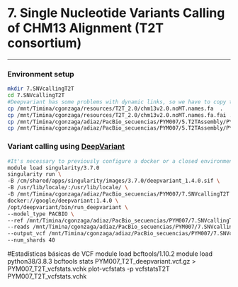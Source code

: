 # 7. Single Nucleotide Variants Calling of CHM13 Alignment (T2T consortium)
***

### Environment setup
```bash
mkdir 7.SNVcallingT2T
cd 7.SNVcallingT2T
#Deepvariant has some problems with dynamic links, so we have to copy the files directly to the folder 
cp /mnt/Timina/cgonzaga/resources/T2T_2.0/chm13v2.0.noMT.names.fa  . 
cp /mnt/Timina/cgonzaga/resources/T2T_2.0/chm13v2.0.noMT.names.fa.fai .
cp /mnt/Timina/cgonzaga/adiaz/PacBio_secuencias/PYM007/5.T2TAssembly/PYM007.T2T.pbmm2.bam .
cp /mnt/Timina/cgonzaga/adiaz/PacBio_secuencias/PYM007/5.T2TAssembly/PYM007.T2T.pbmm2.bam.bai . 
```
### Variant calling using [DeepVariant](https://github.com/google/deepvariant)
```bash
#It's necessary to previously configure a docker or a closed environment, for more information check out DeepVariant documentation 
module load singularity/3.7.0
singularity run \
-B /cm/shared/apps/singularity/images/3.7.0/deepvariant_1.4.0.sif \
-B /usr/lib/locale/:/usr/lib/locale/ \
-B /mnt/Timina/cgonzaga/adiaz/PacBio_secuencias/PYM007/7.SNVcallingT2T \
docker://google/deepvariant:1.4.0 \
/opt/deepvariant/bin/run_deepvariant \
--model_type PACBIO \
--ref /mnt/Timina/cgonzaga/adiaz/PacBio_secuencias/PYM007/7.SNVcallingT2T/chm13v2.0.noMT.names.fa \
--reads /mnt/Timina/cgonzaga/adiaz/PacBio_secuencias/PYM007/7.SNVcallingT2T/PYM007.T2T.pbmm2.bam \
--output_vcf /mnt/Timina/cgonzaga/adiaz/PacBio_secuencias/PYM007/7.SNVcallingT2T/PYM007_T2T_deepvariant.vcf \
--num_shards 40
```

#Estadísticas básicas de VCF 
module load bcftools/1.10.2
module load python38/3.8.3
bcftools stats PYM007_T2T_deepvariant.vcf.gz > PYM007_T2T_vcfstats.vchk
plot-vcfstats -p vcfstatsT2T PYM007_T2T_vcfstats.vchk
